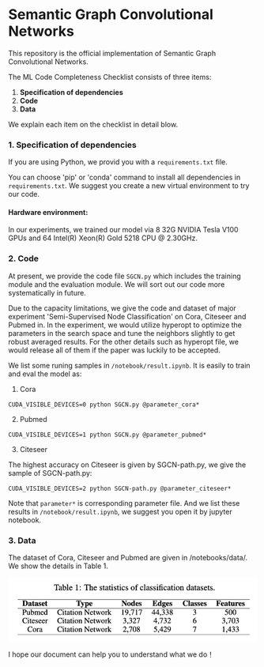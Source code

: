 # Semantic Graph Convolutional Networks

This repository is the official implementation of Semantic Graph Convolutional Networks.

The ML Code Completeness Checklist consists of three items:

1. **Specification of dependencies**
2. **Code**
3. **Data**

We explain each item on the checklist in detail blow. 

### 1. Specification of dependencies

If you are using Python, we provid you with a `requirements.txt` file.

You can choose 'pip' or 'conda' command to install all dependencies in `requirements.txt`. We suggest you create a new virtual environment to try our code.

#### Hardware environment:
In our experiments, we trained our model via 8 32G NVIDIA Tesla V100 GPUs and 64 Intel(R) Xeon(R) Gold 5218 CPU @ 2.30GHz. 

### 2. Code

At present, we provide the code file `SGCN.py` which includes the training module and the evaluation module. We will sort out our code more systematically in future.

Due to the capacity limitations, we give the code and dataset  of major experiment 'Semi-Supervised Node Classification' on Cora, Citeseer and Pubmed in. In the experiment, we would utilize hyperopt to optimize the parameters in the search space and tune the neighbors slightly to get robust averaged results.  For the other details such as hyperopt file, we would release all of them if the paper was luckily to be accepted.

We list some runing samples in `/notebook/result.ipynb`.  It is easily to train and eval the model as:

1) Cora
````
CUDA_VISIBLE_DEVICES=0 python SGCN.py @parameter_cora*
````

2) Pubmed
````
CUDA_VISIBLE_DEVICES=1 python SGCN.py @parameter_pubmed*
````

3) Citeseer

The highest accuracy on Citeseer is given by SGCN-path.py, we give the sample of SGCN-path.py:
````
CUDA_VISIBLE_DEVICES=2 python SGCN-path.py @parameter_citeseer*
````
Note that `parameter*` is corresponding parameter file. And we list these results in `/notebook/result.ipynb`, we suggest you open it by jupyter notebook.

### 3. Data

The dataset of Cora, Citeseer and Pubmed are given in /notebooks/data/. We show the details in Table 1.

![avatar](dataset_info.png)

I hope our document can help you to understand what we do！
